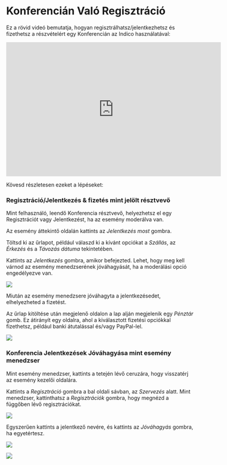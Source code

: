 # Konferencián Való Regisztráció

Ez a rövid videó bemutatja, hogyan regisztrálhatsz/jelentkezhetsz és fizethetsz a részvételért egy Konferencián az Indico használatával:

<iframe width="576" height="360" frameborder="0" src="https://cds.cern.ch/video/2275654?showTitle=true" allowfullscreen></iframe>

Kövesd részletesen ezeket a lépéseket:

### Regisztráció/Jelentkezés & fizetés mint jelölt résztvevő

Mint felhasználó, leendő Konferencia résztvevő, helyezhetsz el egy Regisztrációt vagy Jelentkezést, ha az esemény moderálva van.

Az esemény áttekintő oldalán kattints az _Jelentkezés most_ gombra.

Töltsd ki az űrlapot, például válaszd ki a kívánt opciókat a _Szállás_, az _Érkezés_ és a _Távozás dátuma_ tekintetében.

Kattints az _Jelentkezés_ gombra, amikor befejezted. Lehet, hogy meg kell várnod az esemény menedzserének jóváhagyását, ha a moderálási opció engedélyezve van.

![](../assets/Register_1.png)

Miután az esemény menedzsere jóváhagyta a jelentkezésedet, elhelyezheted a fizetést.

Az űrlap kitöltése után megjelenő oldalon a lap alján megjelenik egy _Pénztár_ gomb. Ez átirányít egy oldalra, ahol a kiválasztott fizetési opciókkal fizethetsz, például banki átutalással és/vagy PayPal-lel.

![](../assets/Register_2.png)

### Konferencia Jelentkezések Jóváhagyása mint esemény menedzser

Mint esemény menedzser, kattints a tetején lévő ceruzára, hogy visszatérj az esemény kezelői oldalára.

Kattints a _Regisztráció_ gombra a bal oldali sávban, az _Szervezés_ alatt. Mint menedzser, kattinthatsz a _Regisztrációk_ gombra, hogy megnézd a függőben lévő regisztrációkat.

![](../assets/Register_3.png)

Egyszerűen kattints a jelentkező nevére, és kattints az _Jóváhagyás_ gombra, ha egyetértesz.

![](../assets/Register_4.png)

![](../assets/Register_5.png)
